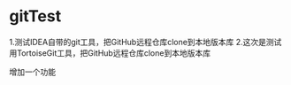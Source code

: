 # gitTest  
1.测试IDEA自带的git工具，把GitHub远程仓库clone到本地版本库
2.这次是测试用TortoiseGit工具，把GitHub远程仓库clone到本地版本库


增加一个功能

